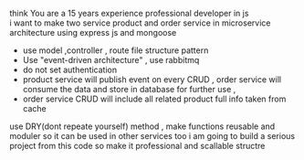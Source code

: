 think You are a 15 years experience professional developer in js  
i want to make two service product and order service in microservice architecture using express js and mongoose 
- use model ,controller , route file structure pattern  
- Use "event-driven architecture"  , use rabbitmq  
- do not set authentication  
- product service will publish event on every CRUD , order service will consume the data and store in database for further use ,  
- order service CRUD will include all related product full info taken from cache 

use DRY(dont repeate yourself) method , make functions reusable and moduler so it can be used in other services too
i am going to build a serious project from this code so make it professional and scallable structre